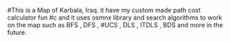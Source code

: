 #This is a Map of Karbala, Iraq. it have my custom made path cost calculator fun
#c and it uses osmnx library and search algorithms to work on the map such as BFS , DFS ,
#UCS , DLS , ITDLS , BDS and more in the future.
#
#
#
